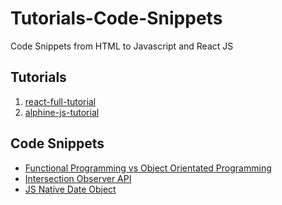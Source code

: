 # Tutorials-Code-Snippets

Code Snippets from HTML to Javascript and React JS

## Tutorials

1. [react-full-tutorial]()
2. [alphine-js-tutorial](https://carlos-860.github.io/Tutorials-Code-Snippets/alphine-js-tutorial/index.html)

## Code Snippets

- [Functional Programming vs Object Orientated Programming](https://github.com/Carlos-860/Tutorials-Code-Snippets/tree/main/Code%20Snippets/Functional%20Programming%20vs%20OOP)
- [Intersection Observer API](https://github.com/Carlos-860/Tutorials-Code-Snippets/tree/main/Code%20Snippets/JavaScript%20Intersection%20Observer)
- [JS Native Date Object](https://github.com/Carlos-860/Tutorials-Code-Snippets/tree/main/Code%20Snippets/JavaScript%20Date%20Object)

